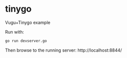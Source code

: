 # tinygo
Vugu+Tinygo example

Run with:

```sh
go run devserver.go
```

Then browse to the running server: http://localhost:8844/
